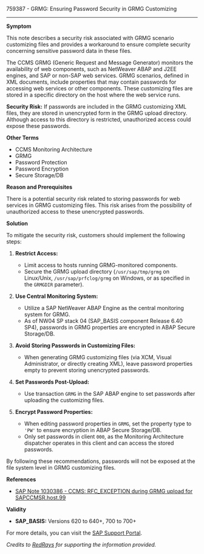 759387 - GRMG: Ensuring Password Security in GRMG Customizing

---

**Symptom**

This note describes a security risk associated with GRMG scenario customizing files and provides a workaround to ensure complete security concerning sensitive password data in these files.

The CCMS GRMG (Generic Request and Message Generator) monitors the availability of web components, such as NetWeaver ABAP and J2EE engines, and SAP or non-SAP web services. GRMG scenarios, defined in XML documents, include properties that may contain passwords for accessing web services or other components. These customizing files are stored in a specific directory on the host where the web service runs.

**Security Risk:** If passwords are included in the GRMG customizing XML files, they are stored in unencrypted form in the GRMG upload directory. Although access to this directory is restricted, unauthorized access could expose these passwords.

**Other Terms**

- CCMS Monitoring Architecture
- GRMG
- Password Protection
- Password Encryption
- Secure Storage/DB

**Reason and Prerequisites**

There is a potential security risk related to storing passwords for web services in GRMG customizing files. This risk arises from the possibility of unauthorized access to these unencrypted passwords.

**Solution**

To mitigate the security risk, customers should implement the following steps:

1. **Restrict Access:**
   - Limit access to hosts running GRMG-monitored components.
   - Secure the GRMG upload directory (`/usr/sap/tmp/grmg` on Linux/Unix, `/usr/sap/prfclog/grmg` on Windows, or as specified in the `GRMGDIR` parameter).

2. **Use Central Monitoring System:**
   - Utilize a SAP NetWeaver ABAP Engine as the central monitoring system for GRMG.
   - As of NW04 SP stack 04 (SAP_BASIS component Release 6.40 SP4), passwords in GRMG properties are encrypted in ABAP Secure Storage/DB.

3. **Avoid Storing Passwords in Customizing Files:**
   - When generating GRMG customizing files (via XCM, Visual Administrator, or directly creating XML), leave password properties empty to prevent storing unencrypted passwords.

4. **Set Passwords Post-Upload:**
   - Use transaction `GRMG` in the SAP ABAP engine to set passwords after uploading the customizing files.

5. **Encrypt Password Properties:**
   - When editing password properties in `GRMG`, set the property type to `'PW'` to ensure encryption in ABAP Secure Storage/DB.
   - Only set passwords in client `000`, as the Monitoring Architecture dispatcher operates in this client and can access the stored passwords.

By following these recommendations, passwords will not be exposed at the file system level in GRMG customizing files.

**References**

- [SAP Note 1030386 - CCMS: RFC_EXCEPTION during GRMG upload for SAPCCMSR.host.99](https://me.sap.com/notes/1030386)

**Validity**

- **SAP_BASIS:** Versions 620 to 640+, 700 to 700+

For more details, you can visit the [SAP Support Portal](https://me.sap.com/notes/759387).

*Credits to [RedRays](https://redrays.io) for supporting the information provided.*
